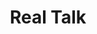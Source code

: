---
ee_id: '82'
site: '1'
type: '2'
long_id: 2011-132 Real Talk
url: 2011-132-real-talk
year: '2011'
medium: Cell phone signal booster
commission: The Whitney Museum of American Art
add_credit:
dims: Dimensions variable
pitch: "<p>​Boosted cell phone signal in a gallery...</p>"
ps:
live_url:
related:
title: Real Talk
youtube:
imgs: real-talk-2011-132-detail-2-database-SC.jpg
subheading:
year2: '2011'
download:
add_credits:
related_code:
! '':
layout: things-i-made
---